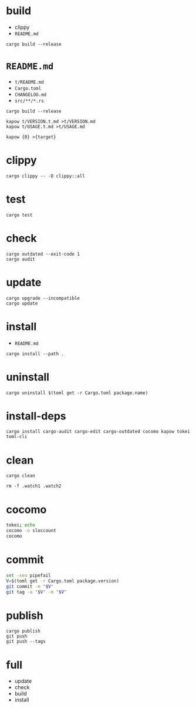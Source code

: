 # build

* clippy
* `README.md`

```
cargo build --release
```

# `README.md`

* `t/README.md`
* `Cargo.toml`
* `CHANGELOG.md`
* `src/**/*.rs`

```
cargo build --release

kapow t/VERSION.t.md >t/VERSION.md
kapow t/USAGE.t.md >t/USAGE.md

kapow {0} >{target}
```

# clippy

```
cargo clippy -- -D clippy::all
```

# test

```
cargo test
```

# check

```
cargo outdated --exit-code 1
cargo audit
```

# update

```
cargo upgrade --incompatible
cargo update
```

# install

* `README.md`

```
cargo install --path .
```

# uninstall

```
cargo uninstall $(toml get -r Cargo.toml package.name)
```

# install-deps

```
cargo install cargo-audit cargo-edit cargo-outdated cocomo kapow tokei toml-cli
```

# clean

```
cargo clean

rm -f .watch1 .watch2
```

# cocomo

```bash -eo pipefail
tokei; echo
cocomo -o sloccount
cocomo
```

# commit

```bash
set -xeo pipefail
V=$(toml get -r Cargo.toml package.version)
git commit -m "$V"
git tag -a "$V" -m "$V"
```

# publish

```
cargo publish
git push
git push --tags
```

# full

* update
* check
* build
* install

